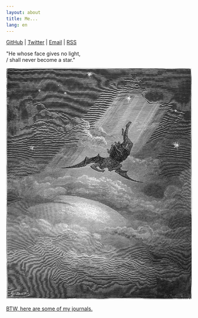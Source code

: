 ```yaml
---
layout: about
title: Me...
lang: en
---
```


[GitHub](https://github.com/raptazure) | [Twitter](https://twitter.com/raptazure) | [Email](mailto:hermit0x9@outlook.com) | [RSS](https://raptazure.github.io/rss.xml)


<div >

"He whose face gives no light,   
/ shall never become a star."

![fallen-angel](../content/images/pl.jpeg)

</div>

[BTW, here are some of my journals.](https://raptazure.github.io/journal) 
